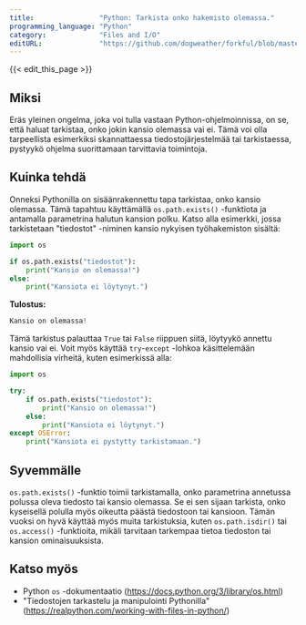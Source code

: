 ```yaml
---
title:                "Python: Tarkista onko hakemisto olemassa."
programming_language: "Python"
category:             "Files and I/O"
editURL:              "https://github.com/dogweather/forkful/blob/master/content/fi/python/checking-if-a-directory-exists.md"
---
```


{{< edit_this_page >}}

## Miksi

Eräs yleinen ongelma, joka voi tulla vastaan Python-ohjelmoinnissa, on se, että haluat tarkistaa, onko jokin kansio olemassa vai ei. Tämä voi olla tarpeellista esimerkiksi skannattaessa tiedostojärjestelmää tai tarkistaessa, pystyykö ohjelma suorittamaan tarvittavia toimintoja.

## Kuinka tehdä

Onneksi Pythonilla on sisäänrakennettu tapa tarkistaa, onko kansio olemassa. Tämä tapahtuu käyttämällä `os.path.exists()` -funktiota ja antamalla parametrina halutun kansion polku. Katso alla esimerkki, jossa tarkistetaan "tiedostot" -niminen kansio nykyisen työhakemiston sisältä:

```python
import os

if os.path.exists("tiedostot"):
    print("Kansio on olemassa!")
else:
    print("Kansiota ei löytynyt.")
```

**Tulostus:**

```python
Kansio on olemassa!
```

Tämä tarkistus palauttaa `True` tai `False` riippuen siitä, löytyykö annettu kansio vai ei. Voit myös käyttää `try`-`except` -lohkoa käsittelemään mahdollisia virheitä, kuten esimerkissä alla:

```python
import os

try:
    if os.path.exists("tiedostot"):
        print("Kansio on olemassa!")
    else:
        print("Kansiota ei löytynyt.")
except OSError:
    print("Kansiota ei pystytty tarkistamaan.")
```

## Syvemmälle

`os.path.exists()` -funktio toimii tarkistamalla, onko parametrina annetussa polussa oleva tiedosto tai kansio olemassa. Se ei sen sijaan tarkista, onko kyseisellä polulla myös oikeutta päästä tiedostoon tai kansioon. Tämän vuoksi on hyvä käyttää myös muita tarkistuksia, kuten `os.path.isdir()` tai `os.access()` -funktioita, mikäli tarvitaan tarkempaa tietoa tiedoston tai kansion ominaisuuksista.

## Katso myös

- Python `os` -dokumentaatio (https://docs.python.org/3/library/os.html)
- "Tiedostojen tarkastelu ja manipulointi Pythonilla" (https://realpython.com/working-with-files-in-python/)